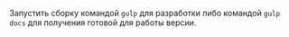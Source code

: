 Запустить сборку командой `gulp` для разработки
   либо командой `gulp docs` для получения готовой для работы версии.
